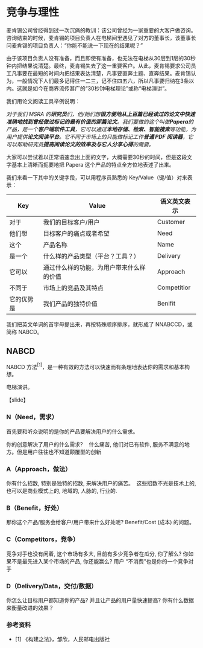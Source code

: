 # 竞争与理性

麦肯锡公司曾经得到过一次沉痛的教训：该公司曾经为一家重要的大客户做咨询。咨询结束的时候，麦肯锡的项目负责人在电梯间里遇见了对方的董事长，该董事长问麦肯锡的项目负责人：“你能不能说一下现在的结果呢？”

由于该项目负责人没有准备，而且即使有准备，也无法在电梯从30层到1层的30秒钟内把结果说清楚。最终，麦肯锡失去了这一重要客户。从此，麦肯锡要求公司员工凡事要在最短的时间内把结果表达清楚，凡事要直奔主题、直奔结果。麦肯锡认为，一般情况下人们最多记得住一二三，记不住四五六，所以凡事要归纳在3条以内。这就是如今在商界流传甚广的“30秒钟电梯理论”或称“电梯演讲”。

我们用论文阅读工具举例说明：

*对于我们 MSRA 的**研究员**们，他/她们想**很方便地从上百篇已经读过的论文中快速准确地找到曾经做过标记的最有价值的那篇论文**。我们要做的这个叫做**Papera**的产品，是一个**客户端软件工具**，它可以通过**本地存储、检索、智能搜索**等功能，为用户提供**论文阅读平台**。它不同于市场上的只能做标记工作**普通 PDF 阅读器**，它可以帮助研究员**提高阅读论文的效率及与它人分享心得**的需要。*

大家可以尝试着以正常语速念出上面的文字，大概需要30秒的时间，但是这段文字基本上清晰而扼要地把 Papera 这个产品的特点全方位地表述了出来。

我们来看一下其中的关键字段，可以用程序员熟悉的 Key/Value（键/值）对来表示：

|Key|Value|语义英文表示|
|--|--|--|
|对于|我们的目标客户/用户|Customer|
|他们想|目标客户的痛点或者希望|Need|
|这个|产品名称|Name|
|是一个|什么样的产品类型（平台？工具？）|Delivery|
|它可以|通过什么样的功能，为用户带来什么样的价值|Approach|
|不同于|市场上的竞品及其特点|Competitior|
|它的优势是|我们产品的独特价值|Benifit|

我们把英文单词的首字母提出来，再按特殊顺序排序，就形成了 NNABCCD，或简称 NABCD。

## NABCD

NABCD 方法$^{[1]}$，是一种有效的方法可以快速而有条理地表达你的需求和基本构想。

电梯演讲。


【slide】

### N（Need，需求）

首先要和听众说明的是你的产品要解决用户的什么需求。





你的创意解决了用户的什么需求?    什么痛苦, 他们对已有软件, 服务不满意的地方。但是用户往往也不知道颠覆型的创新

### A（Approach，做法）

你有什么招数, 特别是独特的招数, 来解决用户的痛苦。  这些招数不光是技术上的, 也可以是商业模式上的, 地域的, 人脉的, 行业的.  

### B（Benefit，好处）

那你这个产品/服务会给客户/用户带来什么好处呢?  Benefit/Cost (成本) 的问题。 

### C（Competitors，竞争）

竞争对手也没有闲着, 这个市场有多大, 目前有多少竞争者在瓜分, 你了解么? 你如果不是最先进入某个市场的产品, 你还能赢么? 
用户 “不消费”也是你的一个竞争对手

### D（Delivery/Data，交付/数据）

你怎么让目标用户都知道你的产品? 并且让产品的用户量快速提高?  你有什么数据来衡量改进的效果？




### 参考资料

- [1] 《构建之法》，邹欣，人民邮电出版社
